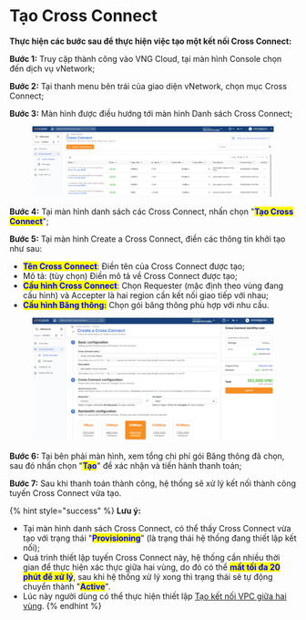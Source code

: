 # Tạo Cross Connect

**Thực hiện các bước sau để thực hiện việc tạo một kết nối Cross Connect:**

**Bước 1:** Truy cập thành công vào VNG Cloud, tại màn hình Console chọn đến dịch vụ vNetwork;

**Bước 2:** Tại thanh menu bên trái của giao diện vNetwork, chọn mục Cross Connect;

**Bước 3:** Màn hình được điều hướng tới màn hình Danh sách Cross Connect;

<figure><img src="../../.gitbook/assets/image (4) (3).png" alt=""><figcaption></figcaption></figure>

**Bước 4:** Tại màn hình danh sách các Cross Connect, nhấn chọn "<mark style="color:blue;">**Tạo Cross Connect**</mark>";

**Bước 5:** Tại màn hình Create a Cross Connect, điền các thông tin khởi tạo như sau:

* <mark style="color:blue;">**Tên Cross Connect**</mark>: Điền tên của Cross Connect được tạo;
* Mô tả: (tùy chọn) Điền mô tả về Cross Connect được tạo;
* <mark style="color:blue;">**Cấu hình Cross Connect**</mark>: Chọn Requester (mặc định theo vùng đang cấu hình) và Accepter là hai region cần kết nối giao tiếp với nhau;
* <mark style="color:blue;">**Cấu hình Băng thông:**</mark> Chọn gói băng thông phù hợp với nhu cầu.

<figure><img src="../../.gitbook/assets/image (5) (3).png" alt=""><figcaption></figcaption></figure>

**Bước 6:** Tại bên phải màn hình, xem tổng chi phí gói Băng thông đã chọn, sau đó nhấn chọn "<mark style="color:blue;">**Tạo**</mark>" đề xác nhận và tiến hành thanh toán;

**Bước 7:** Sau khi thanh toán thành công, hệ thống sẽ xử lý kết nối thành công tuyến Cross Connect vừa tạo.

{% hint style="success" %}
**Lưu ý:**

* Tại màn hình danh sách Cross Connect, có thể thấy Cross Connect vừa tạo với trạng thái "<mark style="color:blue;">**Provisioning**</mark>" (là trạng thái hệ thống đang thiết lập kết nối);
* Quá trình thiết lập tuyến Cross Connect này, hệ thống cần nhiều thời gian để thực hiện xác thực giữa hai vùng, do đó có thể <mark style="color:blue;">**mất tối đa 20 phút để xử lý**</mark>, sau khi hệ thống xử lý xong thì trạng thái sẽ tự động chuyển thành "<mark style="color:blue;">**Active**</mark>".
* Lúc này người dùng có thể thực hiện thiết lập [Tạo kết nối VPC giữa hai vùng](tao-ket-noi-vpc.md).
{% endhint %}

